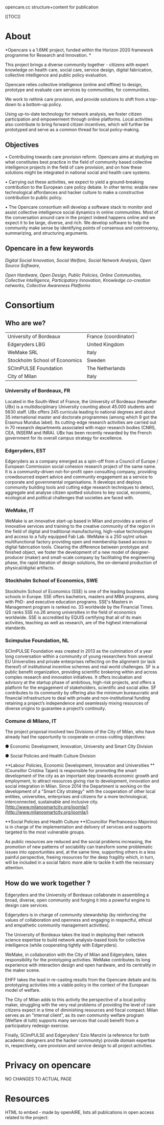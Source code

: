 opencare.cc structure+content for publication

[[TOC]]

# About

*Opencare s a 1.6M€ project, funded within the Horizon 2020 framework programme for Research and Innovation. *

This project brings a diverse community together - citizens with expert knowledge on health care, social care, service design, digital fabrication, collective intelligence and public policy evaluation.

Opencare relies collective intelligence (online and offline) to design, prototype and evaluate care services by communities, for communities.

We work to rethink care provision, and provide solutions to shift from a top-down to a bottom-up policy.

Using up-to-date technology for network analysis, we foster citizen participation and empowerment through online platforms. Local activities also contribute to bring forward citizen incentives, which will further be prototyped and serve as a common thread for local policy-making.

## Objectives

• Contributing towards care provision reform. Opencare aims at studying on what constitutes best practice in the field of community based collective intelligence projects in the field of care provision, and on how these solutions might be integrated in national social and health care systems.

• Carrying out these activities, we expect to yield a ground-breaking contribution to the European care policy debate. In other terms: enable new technological affordances and hacker culture to make a constructive contribution to public policy.

• The Opencare consortium will develop a software stack to monitor and assist collective intelligence social dynamics in online communities. Most of the conversation around care in the project indeed happens online and we expect it to be large, diverse, and rich. We develop software to help the community make sense by identifying points of consensus and controversy, summarizing, and structuring arguments.

## Opencare in a few keywords

*Digital Social Innovation, Social Welfare, Social Network Analysis, Open Source Software,*

*Open Hardware, Open Design, Public Policies, Online Communities, Collective Intelligence, Participatory Innovation, Knowledge co-creation networks, Collective Awareness Platforms*

# Consortium

## Who are we?

<table>
  <tr>
    <td>University of Bordeaux</td>
    <td>France (coordinator)</td>
  </tr>
  <tr>
    <td>Edgeryders LBG</td>
    <td>United Kingdom</td>
  </tr>
  <tr>
    <td>WeMake SRL</td>
    <td>Italy</td>
  </tr>
  <tr>
    <td>Stockholm School of Economics</td>
    <td>Sweden</td>
  </tr>
  <tr>
    <td>SCImPULSE Foundation</td>
    <td>The Netherlands</td>
  </tr>
  <tr>
    <td>City of Milan</td>
    <td>Italy</td>
  </tr>
</table>


### University of Bordeaux, FR  

Located in the South-West of France, the University of  Bordeaux (hereafter UBx) is a multidisciplinary University counting about 45.000 students and 5630 staff. UBx offers 245 curricula leading to national degrees and about 35 international master and doctorate programmes (among which 9 got the Erasmus Mundus label). Its cutting-edge research activities are carried out in 70 research departments associated with major research bodies (CNRS, CEA, INSERM and INRA). UBx has been recently rewarded by the French government for its overall campus strategy for excellence.

### Edgeryders, EST

Edgeryders as a company emerged as a spin-off from a Council of Europe / European Commission social cohesion research project of the same name. It is a community-driven not-for-profit open consulting company, providing crowdsourced expert advice and community engagement as a service to corporate and governmental organisations. It develops and deploys community building tools and cutting edge research techniques to detect, aggregate and analyse citizen spotted solutions to key social, economic, ecological and political challenges that societies are faced with.

### WeMake, IT

WeMake is an innovative start-up based in Milan and provides a series of innovative services and training to the creative community of the region in the field of digital and traditional manufacturing, high-value technologies and access to a fully equipped Fab Lab. WeMake is a 250 sq/mt urban multifunctional factory providing open and membership based access to digital fabrication tools. Clearing the difference between prototype and finished object, we foster the development of a new model of designer-producer (maker) and small-scale company by facilitating the engineering phase, the rapid iteration of design solutions, the on-demand production of physical/digital artifacts.

### Stockholm School of Economics, SWE

Stockholm School of Economics (SSE) is one of the leading business schools in Europe. SSE offers bachelors, masters and MBA programs, along with PhD- and executive education programs. SSE's Masters in Management program is ranked no. 33 worldwide by the Financial Times. QS ranks SSE no.26 among universities in the field of economics worldwide. SSE is accredited by EQUIS certifying that all of its main activities, teaching as well as research, are of the highest international standards.

### Scimpulse Foundation, NL

SCImPULSE Foundation was created in 2013 as the culmination of a year long conversation within a community of young researchers from several EU Universities and private enterprises reflecting on the alignment (or lack thereof) of institutional incentive schemes and real world challenges. SF is a public benefit organization, providing scientific brokering within and across complex research and innovation initiatives. It offers incubation and advisory at the startup phase of ambitious, high-risk projects, and offers a platform for the engagement of stakeholders, scientific and social alike. SF contributes to its community by offering also the minimum bureaucratic and financial infrastructure to deal with private and non-institutional funding retaining a project’s independence and seamlessly mixing resources of diverse origins to guarantee a project’s continuity.

### Comune di Milano, IT

The project proposal involved two Divisions of the City of Milan, who have already had the opportunity to cooperate on cross-cutting objectives:

● Economic Development, Innovation, University and Smart City Division

● Social Policies and Health Culture Division

**Labour Policies, Economic Development, Innovation and Universities **(Counsillor Cristina Tajani) is responsible for promoting the smart development of the city as an important step towards economic growth and employment, to attract resources giving rise to development, innovation and social integration in Milan. Since 2014 the Department is working on the development of a "Smart City strategy" with the cooperation of other local entities, universities, enterprises and citizens for a more technological, interconnected, sustainable and inclusive city. [http://www.milanosmartcity.org/joomla/](http://www.milanosmartcity.org/joomla/)

**Social Policies and Health Culture **(Councillor Pierfrancesco Majorino) is in charge of the implementation and delivery of services and supports targeted to the most vulnerable groups.

As public resources are reduced and the social problems increasing, the promotion of new patterns of sociability can transform some problematic issues into opportunities and, at the same time, supporting others in a less painful perspective, freeing resources for the deep fragility which, in turn, will be included in a social fabric more able to tackle it with the necessary attention.

## How do we work together ?

Edgeryders and the University of Bordeaux collaborate in assembling a broad, diverse, open community and forging it into a powerful engine to design care services.

Edgeryders is in charge of community stewardship (by reinforcing the values of collaboration and openness and engaging in respectful, ethical and empathetic community management activities).

The University of Bordeaux takes the lead in deploying their network science expertise to build network analysis-based tools for collective intelligence (while cooperating tightly with Edgeryders).

WeMake, in collaboration with the City of Milan and Edgeryders, takes responsibility for the prototyping activities. WeMake contributes its long experience with interaction design and open hardware, and its centrality in the maker scene.

EHFF takes the lead in re-casting results from the Opencare debate and its prototyping activities into a viable policy in the context of the European model of welfare.

The City of Milan adds to this activity the perspective of a local policy maker, struggling with the very real problems of providing the level of care citizens expect in a time of diminishing resources and fiscal compact. Milan serves as an "internal client", as its own community welfare program (Welfare di tutti) supports many services that could benefit from a participatory redesign exercise.

Finally, SCImPULSE and Edgeryders' Ezio Manzini (a reference for both academic designers and the hacker community) provide domain expertise in, respectively, care provision and service design to all project activities.

# Privacy on opencare

NO CHANGES TO ACTUAL PAGE

# Resources

HTML to embed - made by openAIRE, lists all publications in open access related to the project: 	

<script type="text/javascript">			<!--			document.write('<div id="oa_widget"></div>');			document.write('<script type="text/javascript" src="https://www.openaire.eu/index.php?option=com_openaire&view=widget&format=raw&projectId=corda__h2020::b596acdfc425a4be660b34c3c06bec33&type=publication"></script>');			-->			</script>

HTML to embed to retrieve open data linked to opencare:

	<script type="text/javascript">			<!--			document.write('<div id="oa_widget"></div>');			document.write('<script type="text/javascript" src="https://www.openaire.eu/index.php?option=com_openaire&view=widget&format=raw&projectId=corda__h2020::b596acdfc425a4be660b34c3c06bec33&type=dataset"></script>');			-->			</script>

Source: [https://www.openaire.eu/search/project?projectId=corda__h2020::b596acdfc425a4be660b34c3c06bec33](https://www.openaire.eu/search/project?projectId=corda__h2020::b596acdfc425a4be660b34c3c06bec33)

## Abstract

*This page collects all the useful documentation and resources related to the opencare project.*

*It aims to provide the public with the necessary information to get to know our work, get inspired and replicate/fork our work.*

## Publications

**_List as of 2017 (see _****_[publication pla_**n](https://docs.google.com/document/d/10pHYTozwZczmCle0mJrvxOX5AcXOX1eLU_I8kHXOXm4/edit?usp=sharing)**_):_**

### Peer-reviewed and published

Cottica, Alberto, Guy Melançon, and Benjamin Renoust. "Testing for the signature of policy in online communities." Complex Networks & Their Applications V, 693, Springer, pp.41 - 54, 2016, Studies in Computational Intelligence, 978-3-319-50900-6. <10.1007/978-3-319-50901-3 4>.

DOI: 10.1007/978-3-319-50901-3

Sanandaji, T.; & Lakomaa, E. "Care, Commons and Entrepreneurship". 2016:2 SSE, Working papers in Economic History, SSE, Stockholm, p.28

DOI: **10.13140/RG.2.2.22643.12321**

### Peer reviewed

Alberto Cottica, Jason Villet, Amelia Hassoun, and Guy Melançon. "Semantic social networks: a new approach to scaling digital ethnography". Internet Science Conference 2017. DOI 10.5281/zenodo.832464

Aka "the speculative methodology paper". We propose a data-based approach to doing ethnographic research in a digital environment. Submitted to INSCI conference 2017: [http://www.internetscienceconference.eu/](http://www.internetscienceconference.eu/). Accepted.

### In the pipeline

**Comparing data collection/processing in digital ethnography**

*Anders Munk, Guy Melançon, Alberto Cottica, Amelia Hassoun*

We work with Anders Munk and some dataset from his extensive collection. We induce code co-occurrences networks from his data and ours, and we compare the networks.

**Online community management as social network design: testing for the signature of management activities in online communities**

*Alberto Cottica, Guy Melançon, Benjamin Renoust*

Testing for the mathematical footprint of some online community management techniques.

Presented at Complex Networks conference 2016. Published in Studies of Computational Intelligence. Extended version invited for submission to Applied Network Science. Submitted, received requests for changes by reviewers, re-submitted.

**Digitalization, Collective Intelligence and Entrepreneurship in the Care Sector **

*Erik Lakomaa*

Chapter in Andersson, Movin, Mähring, Teigland & Wennberg 2017 "Managing digital transformation" Stockholm: SIR (to be published January 2017).

On the concept of "open care" and its value to research on digitalization and for public sector innovation and renewal. The chapter will address the following questions:

- Under what circumstances will open care projects emerge?

- What formal and informal institutions facilitate the emergence of "open care"?

 - To what extent can open care be a solution for future challenges in care (e.g. equity, cost inflation, rising demand)?

-When is open care solutions  "scalable"?

**Community driven provision of care, evaluation and policy: Cases in Open Care**

*Tino Sanandaji and Erik Lakomaa*

On historical and contemporary examples of open care. To be published as Working Paper in the SSE Working papers in Economic History (and later, in revised form also in a journal).

**Community-Based**** Care**

*Amelia Hassoun*

Anthropological analysis of Open Care findings. How do people find health and social care when existing systems have failed them? According to a year of ethnographic research on Open Care, through communities who work both inside and outside existing systems to care for each other in times of crisis. Findings show that the most precious healthcare resource is other people (relates to DM’s point about the cell phone).

Target Journal: Either Hau: Journal of Ethnographic Theory or Cultural Anthropology (both Open Access, both top 20 in anthro journals)

### Interdisciplinary Journals

New Media and Society: [http://journals.sagepub.com/home/nms](http://journals.sagepub.com/home/nms)

Social Networks: [https://www.journals.elsevier.com/social-networks/](https://www.journals.elsevier.com/social-networks/)

### Possible conferences

[Complex Networks 2017](http://www.complexnetworks.org/) Deadline: September 4th

## Events

List as of 2016 (read [table for reporting 2016](https://docs.google.com/spreadsheets/d/1JBWTrG2uSE50rk_Fy9ihSccJILyngq4A14TTdS0OBO4/edit#gid=0)):

### Communication campaigns

* Skype call with team to tighten up engagement activities

* [Crowdconference to tweet and share OpenandChange](https://edgeryders.eu/en/op3ncare-community-groupnode/openandchange-world-tour): 20/09/2016

### Exhibitions

[Hacking Utopia](http://www.designtransfer.udk-berlin.de/en/projekt/hacking-utopia/ ): 20/07/2016-24/07/2016, Berlin

### Non-scientific and non-peer reviewed publications (popularised publications)

* [Che futuro - Innovationn web magazine](http://www.chefuturo.it/2016/02/biohacking-opencare-hacker-maker/): 19/02/2016

* [Opencare Playbook, a practical guide for empathic explorers](https://playbook.opencare.cc/): 30/06/2016

* [Guide for Building the OpenCare Online Community](https://edgeryders.eu/en/opencare-research/guide-for-building-the-opencare-online-community)

### Conferences

#### Participation

* [Openness e cura: quali sono gli agenti di cambiamento nell’ecosistema di cura @Milano -Rena. Festival delle comunità del cambiamento](http://wemake.cc/2016/10/26/openess-e-cura-un-merito-e-un-invito-alla-comunita-maker/): 09/10/2016, Milan

* [MakerFaire 2016](http://www.makerfairerome.eu/): 14-16/10/2016, Rome

* [re:Publica](https://re-publica.com/16/session/care-communities-non-zero-sum-provision-health-and-social-care): 04/05/2016, Berlin

* [Leopolda Forum 2016. Forum of sustainability and opportunities in Health Sector](http://forumdellaleopolda.it/il-futuro-della-salute-e-della-medicina/): 15/11/2016, Milan

* [Leopolda Forum 2016. Forum of sustainability and opportunities in Health Sector](http://www.forumdellaleopolda.it): 24/09/2016, Firenze

* BioDynamo conference: 21-23/06/2016, Innopolis

* [Hacking Health Bordeaux](http://hackinghealth.ca/fr/event/hhbordeaux-fr/): 21/10/2016-23/10/2016

* Mozfest: 26/10/2016 - 31/10/2016, London

#### Organisation

* [Living On The Edge](https://edgeryders.eu/en/lote5): 25/02/2016-28/02/2016, Brussels

* [Opencare at Genuino Day: Medicina e Cura open source](https://www.facebook.com/events/994541890580950/): 02/04/2016, Milan

* [Arduino User Group - Presentiamo il codice di in pe’](https://www.facebook.com/wemake.cc/posts/1309163862436141): 18/10/2016, Milan

* [Fablab: dalle politiche alle pratiche](http://sharitaly.com/): 15/11/2016, Milan

* [Public Presentation of Edgeryders and OpenCare at Truly Digital conference about poverty and exclusion from accessing public services in Stockholm](http://kulturhusetstadsteatern.se/ForumDebatt/Evenemang/2016/Mer-an-tiggare/): 17/08/2016, Stockholm

* Truy Digital and Ekskäret: 16/09/2016-18/09/2016, Stockholm

* [Preparation for Hacking Utopia, an Exhibition and public talk in Berlin presenting the first #opencare product prototypes](http://www.designtransfer.udk-berlin.de/en/projekt/hacking-utopia/): 20/07/2016-24/07/2016, Berlin

### Workshops

#### Participation

* [Sharing Welfare: disuguaglianze sociali e territoriali](http://forumdellaleopolda.it/il-futuro-della-salute-e-della-medicina/): 15/11/2016, Milan

* [Rena. Festival delle comunità del cambiamento](https://edgeryders.eu/en/opencare-research/report-local-activity-openness-and-care-which-are): 09/10/2016, Milan

#### Organisation

* [Opencare presentation at Circolo ARCI Olmi, meeting with elderly people](http://wemake.cc/2016/03/10/opencare-e-balera-al-circolo-olmi-a-milano/): 12/03/2016, Milan

* [Opencare presentation at Villa Pallavicini, meeting with migrants](http://wemake.cc/2016/03/14/opencare-incontra-i-giovani-stranieri-di-villa-pallavicini/): 17/03/2016, Milan

* [Opencare workshop IoT @Fa' la cosa giusta - Annual Fair on sustainable lifestyles](http://wemake.cc/2016/03/15/opencare-a-fa-la-cosa-giusta/): 18/03/2016, Milan

* [Opencare presentation at WeMake, meeting with X Vivaio Association](http://wemake.cc/2016/03/29/opencare-si-presenta-alle-famiglie-con-diverse-abilita/): 30/03/2016, Milan

* [Opencare workshop IoT @Social Policy Forum, City of Milan](http://wemake.cc/2016/04/05/opencare-al-forum-delle-politiche-sociali-workshop/): 07/04/2016, Milan

* [Opencare presentation at San Gottardo Social Street, meeting with members](http://wemake.cc/2016/04/18/opencare-nella-social-street-di-via-san-gottardo/): 19/04/2016, Milan

* [Hacking Health Milano 2016 / Thematic Tables](https://www.facebook.com/events/1731506013758026/): 27/09/2016, Milan

* [Hacking Health Milano - Hackathon](https://www.facebook.com/events/202730630150929/): 11-13/11/2016, Milan

* [Hacking Health Milano (thematic workshops)](https://edgeryders.eu/en/opencare-research/hacking-health-milano-tavoli-tematici): 27/09/2016, Milan

* [Hacking Health Bordeaux: Presentation of aspects of OpenCare + development of OpenCare in the context of a hackathon](http://hackinghealth.ca/fr/event/hhbordeaux-fr/): 21/10/2016 - 23/10/2016, Bordeaux

* [Fa' la cosa giusta - Annual Fair on sustainable lifestyles](http://www.milanosmartcity.org/joomla/progetti/opencare-voce/workshop): 18/03/2016, Milan

* [Social Policy Forum, City of Milan](http://www.milanosmartcity.org/joomla/progetti/opencare-voce/workshop): 07/04/2016, Milan

* [OpenandChange](https://edgeryders.eu/en/op3ncare-community-groupnode/openandchange-world-tour): 24/09/2016, Brussels

* [OpenandChange](https://edgeryders.eu/en/op3ncare-community-groupnode/openandchange-world-tour): 02/10/2016, New York

* [OpenandChange](https://edgeryders.eu/en/op3ncare-community-groupnode/openandchange-world-tour): 02/09/2016-04/09/2016, Thessaloniki

* [OpenandChange](https://edgeryders.eu/en/op3ncare-community-groupnode/openandchange-world-tour): 08/04/2016, Berlin

* [OpenCare product design workshop](http://susannestauch.de/2016/04/08/hacking-utopia-and-opencare-kick-off-udk-project-in-collaboration-with-edgeryders/) for students at *Universität** der **Künste*, Berlin as per a partnership agreement between Edgeryders and UDK: 03/04/2016-08/04/2016, Berlin

* [San Gottardo Social Street: Opencare meets the members of S. Gottardo Social Street](http://www.milanosmartcity.org/joomla/progetti/opencare-voce/gli-incontri-con-le-comunita): 04/02/2016, Milan

* [Arci Olmi. Opencare meets an older age group used to dance old fashioned style](http://www.milanosmartcity.org/joomla/progetti/opencare-voce/gli-incontri-con-le-comunita): 12/03/2016, Milan

* [Villa Pallavicini: Opencacare meets a group of Migrants](http://www.milanosmartcity.org/joomla/progetti/opencare-voce/gli-incontri-con-le-comunita): 17/03/2016, Milan

* [Vivaio Association: Opencare meets a group of parents of disabled children](http://www.milanosmartcity.org/joomla/progetti/opencare-voce/gli-incontri-con-le-comunita): 30/03/2016, Milan

* Market and non-market innovation and Entrepreneurship in Care: 21/06/16, Stockholm

* [Policy Making Group](https://edgeryders.eu/en/opencare-research/report-local-activity-policy-making-group): 20/07/2016, Milan

* [Taking care (in a fluid and connected city). A workshop](http://wemake.cc/2016/11/18/prendersi-cura-in-una-citta-fluida-e-connessa-opencare/): 09/11/2016, Milan

* [Tangible Interactions and Prototyping at Domus Academy](https://edgeryders.eu/en/opencare-research/wemake-wrapped-up-opencare-workshop-at-domus-academy): 19/09-19/10/2016, Milan

* [Opencare third Consortium Meeting](https://edgeryders.eu/en/opencare-research/working-out-loud-opencarethird-consortium-meeting): 28-30/11/2016, Milan

* Deep Games - substitution due to risk R7: 23-25/01/2017, Geneva

### Co-design sessions

* [Opencare Co design session 01](https://www.youtube.com/watch?v=0hiOdVWSWDo): 04/05/2016, Milan

* [Opencare Co design session 02](https://edgeryders.eu/en/opencare-research/report-local-activity-co-design-second-session): 11/05/2016, Milan

* [Opencare Co design session 03](https://edgeryders.eu/en/opencare-research/report-local-activity-co-design-3): 01/06/2016, Milan

### Joint activity with other H2020 projects

[Internet of Science 2016_ Openness, Collaboration-Collective-Action](https://edgeryders.eu/en/opencare-research/3rd-international-conference-on-internet-science): 12/09/2016, Firenze

### Other events

#### Participation

* [Additive ManufaCURing - design for the cure](http://www.triennale.org/evento/english-labour-vs-labour-rethinking-work-in-a-digital-society/): 28/04/2016, Milan

* Design and Open Strategies at DesignTransfer: 12/05/2016, Berlin

* [Advocacy e Training del progetto europeo RRI Tools](http://www.fondazionebassetti.org/it/segnalazioni/2016/05/advocacy_e_training.html): 18/05/2016, Roma

* European Researchers' Night 2016: 30/09/2016, Bordeaux

* WHO - Community engagement and the future of medicine: 14/10/2016, Geneva

* [CBI@Mediterranean](http://www.cbi-course.com/): 25/11/2016, Geneva

* [SMAU 2016 Milano](http://www.smau.it/milano16/partners/wemake/): 25-27/10/2016, Milan

* Alter Ego gathering: 06/10/2016-08/10/2016, London

* Alter Ego Pitch: 15/11/2016-18/11 2016, London

#### Organisation

* Designing a space around mental health and culture: 12/03/2016, Galway

* [OpenCare product design course at UDK](http://hackingutopia.cre8tives.org/about/): 19/05/2016-26/05/2016, Berlin

* Meeting to introduce the Minister's staff to our working methodology in OpenCare and to advocate for it's adoption in the new Belgian Strategy for International Development and Cooperation: 01/03/2016, Brussels

### Social media, website

* [LaBRI's newsletter - Announcement of the launch of OpenCare](http://www.labri.fr/index.php?n=News.Historique): 14/04/2016, Bordeaux

* [University of Bordeaux' newsletter - Announcement of the launch of OpenCare](http://www.u-bordeaux.fr/Actualites/De-l-universite/OpenCare-une-approche-durable-pour-le-soin-et-la-sante): 26/04/2016, Bordeaux

* [LaBRI's newsletter - Announcement of OpenCare's participation to RE:Publica and CAPS2020](http://www.labri.fr/index.php?n=News.Historique): 16/05/2016, Bordeaux

* [Escaping Failed Institutions through Evasive Entrepreneurship](https://edgeryders.eu/en/escaping-failed-institutions-through-evasive-entrepreneurship): 20/06/16, Stockholm

* [Cases in Open Health Care](http://tino.us/2016/12/cases-open-health-care/): 05/12/2016, Stockholm

* [Opencare updates - Newsletter](http://wemake.cc/?s=i+consigli+di+opencare): 06/10 - 21/11/2016

* [I Consigli # opencare - Newsletter](http://wemake.cc/?s=i+consigli+di+opencare): 29/04 - 06/09/2016

* [Opencare Landing Page](http://opencare.cc/): 12/05/2016

* [In Pe' - an open source wearable device that can detect fall and call for emergency](http://inpe.opencare.cc/): 19/10/2016

## Presentations

**(random list, has to be sorted out + dates to indicate)**

* Opencare leaflet

* Opencare fact sheet

* Mare Urbano Nov 2016

* Poster DSI Fair Rome 2017

* Innovation Day UBx

* Openvillage 2017

* Tech review 2016

* Final event Milano 2017

* 20 relevant post ? (read deliverable wp2 - 20 high-quality blog posts)+ expand

* New content? Long blogpost?

# Videos on opencare

## What is opencare ?

* [How do we DIY welfare when systems fail?](https://vimeo.com/162811723)

* [opencare, progetto europeo per i bisogni di cura](https://www.youtube.com/watch?v=vOHTQR0kaew)

* [#OpenCare: Medicina e Cura OpenSource – Alessandro Contini](https://www.youtube.com/watch?v=ck9duCBeovg)

* [Nadia El-Imam - Opencare communities as care providers in Greece](https://www.youtube.com/watch?v=r6B0WF01afI)

## Events

* [OpenCare | Milano meets Local Communities [it]](https://www.youtube.com/watch?v=tiE2dZl4nIE&list=UUf1-MIAJ9y80qotp6fMnuSA&index=4)

* [opencare at MakerFaire Rome 2016](https://www.youtube.com/watch?v=1M29EfSfwiA&index=2&list=UUf1-MIAJ9y80qotp6fMnuSA)

* [Opencare | Codesign Session 01](https://www.youtube.com/watch?v=0hiOdVWSWDo&list=UUf1-MIAJ9y80qotp6fMnuSA&index=3)

## Prototypes

* [opencare | InPe' prototype - Work in progress](https://www.youtube.com/watch?v=qNk2NBsRiFc&list=UUf1-MIAJ9y80qotp6fMnuSA)

* [opencare | open rampette prototype](https://www.youtube.com/watch?v=bARoyq8Tnto)

* [OpenCare Product Prototype UDK | Cloudi](https://vimeo.com/177993824)

* [OpenCare Product Prototype UDK | Newcomer](https://vimeo.com/177993823)

* [OpenCare Product Prototype UDK | Kochgelegenheit](https://vimeo.com/177993685)

* [OpenCare Product Prototype UDK | Say Hey](https://vimeo.com/177993825)

* [EjTech - Maker in residence](https://www.youtube.com/watch?v=1NWAJ3Hy9CY)

# Deliverables

Official - ( with working links!!)

# Playbook

Static page with the list of curated content + relevant for the general public deliverable

# Maker Playbook (wemake)

Link to the gitbook page

# Projects

All the links to the mini website

## [In Pe’](http://inpe.opencare.cc/) (already existing)

## [Open rampette](http://rampette.opencare.cc/en/) (already existing)

## Allergy kit (TBP)

## … Other projects to feature …

## Link to GraphRyder
